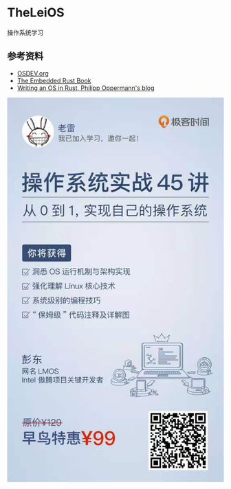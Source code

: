 # TheLeiOS

操作系统学习

## 参考资料

- [OSDEV.org](https://wiki.osdev.org/Tutorials)
- [The Embedded Rust Book](https://docs.rust-embedded.org/book/index.html)
- [Writing an OS in Rust, Philipp Oppermann's blog](https://os.phil-opp.com/)

![操作系统实战45讲](geekbang-411.jpg)
